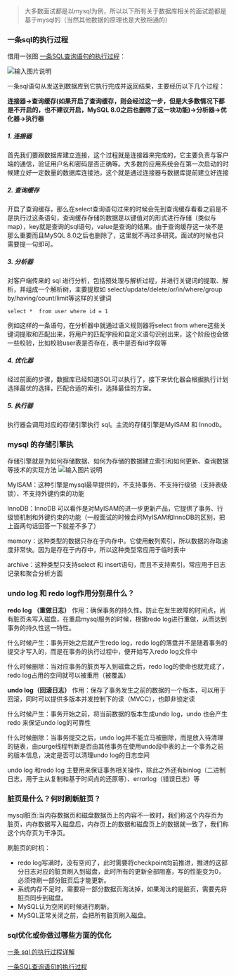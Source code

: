 > 大多数面试都是以mysql为例，所以以下所有关于数据库相关的面试题都是基于mysql的（当然其他数据的原理也是大致相通的）

### 一条sql的执行过程
借用一张图  [一条SQL查询语句的执行过程](https://www.jianshu.com/p/d7ed81be71c7)：

![输入图片说明](https://images.gitee.com/uploads/images/2021/1029/093421_ff9b8651_8076629.png "屏幕截图.png")

一条sql语句从发送到数据库到它执行完成并返回结果，主要经历以下几个过程：

 **连接器->查询缓存(如果开启了查询缓存，则会经过这一步，但是大多数情况下都是不开启的，也不建议开启，MySQL 8.0之后也删除了这一块功能)->分析器->优化器->执行器** 

##### 1. 连接器

首先我们要跟数据库建立连接，这个过程就是连接器来完成的，它主要负责与客户端的通信，验证用户名和密码是否正确等。大多数的应用系统会在第一次启动的时候建立好一定数量的数据库连接池，这个就是通过连接器与数据库提前建立好连接

##### 2. 查询缓存
开启了查询缓存，那么在select查询语句过来的时候会先到查询缓存看看之前是不是执行过这条语句，查询缓存存储的数据是以键值对的形式进行存储（类似与map），key就是查询的sql语句，value是查询的结果。由于查询缓存这一块不是那么重要而且MySQL 8.0之后也删除了，这里就不再过多研究。面试的时候也只需要提一句即可。

##### 3. 分析器
对客户端传来的 sql 进行分析，包括预处理与解析过程，并进行关键词的提取、解析，并组成一个解析树，主要提取如 select/update/delete/or/in/where/group by/having/count/limit等这样的关键词

```
select *  from user where id = 1

```
例如这样的一条语句，在分析器中就通过语义规则器将select from where这些关键词提取和匹配出来，将用户的匹配字段和自定义语句识别出来，这个阶段也会做一些校验，比如校验user表是否存在，表中是否有id字段等

##### 4. 优化器

经过前面的步骤，数据库已经知道SQL可以执行了，接下来优化器会根据执行计划选择最优的选择，匹配合适的索引，选择最佳的方案。

 
##### 5. 执行器
执行器会调用对应的存储引擎执行 sql。主流的存储引擎是MyISAM 和 Innodb。


### mysql 的存储引擎执
存储引擎就是为如何存储数据、如何为存储的数据建立索引和如何更新、查询数据等技术的实现方法
![输入图片说明](https://images.gitee.com/uploads/images/2021/1101/101714_561e1403_8076629.png "屏幕截图.png")

MyISAM：这种引擎是mysql最早提供的，不支持事务、不支持行级锁（支持表级锁）、不支持外键约束的功能

InnoDB：InnoDB 可以看作是对MyISAM的进一步更新产品，它提供了事务、行级锁机制和外键约束的功能（一般面试的时候会问MyISAM和InnoDB的区别，把上面两句话回答一下就差不多了）

memory：这种类型的数据只存在于内存中。它使用散列索引，所以数据的存取速度非常快。因为是存在于内存中，所以这种类型常应用于临时表中

archive：这种类型只支持select 和 insert语句，而且不支持索引。常应用于日志记录和聚合分析方面

### undo log 和 redo log作⽤分别是什么？

 **redo log （重做日志）**  作用：确保事务的持久性。防止在发生故障的时间点，尚有脏页未写入磁盘，在重启mysql服务的时候，根据redo log进行重做，从而达到事务的持久性这一特性。

什么时候产生：事务开始之后就产生redo log，redo log的落盘并不是随着事务的提交才写入的，而是在事务的执行过程中，便开始写入redo log文件中

什么时候删除：当对应事务的脏页写入到磁盘之后，redo log的使命也就完成了，redo log占用的空间就可以被重用（被覆盖）

 **undo log（回滚日志）** 作用：保存了事务发生之前的数据的一个版本，可以用于回滚，同时可以提供多版本并发控制下的读（MVCC），也即非锁定读

什么时候产生：事务开始之前，将当前数据的版本生成undo log，undo 也会产生 redo 来保证undo log的可靠性

什么时候删除：当事务提交之后，undo log并不能立马被删除，而是放入待清理的链表，由purge线程判断是否由其他事务在使用undo段中表的上一个事务之前的版本信息，决定是否可以清理undo log的日志空间

undo log 和redo log 主要用来保证事务相关操作，除此之外还有binlog（二进制日志，用于主从复制和基于时间点的还原等）、errorlog（错误日志）等

### 脏页是什么？何时刷新脏页？

mysql脏页:当内存数据页和磁盘数据页上的内容不一致时，我们称这个内存页为脏页，内存数据写入磁盘后，内存页上的数据和磁盘页上的数据就一致了，我们称这个内存页为干净页。

刷脏页的时机：
- redo log写满时，没有空间了，此时需要将checkpoint向前推进，推进的这部分日志对应的脏页刷入到磁盘，此时所有的更新全部阻塞，写的性能变为0，必须待刷一部分脏页后才能更新。
- 系统内存不足时，需要将一部分数据页淘汰掉，如果淘汰的是脏页，需要先将脏页同步到磁盘。
- MySQL认为空闲的时候进行刷新。
- MySQL正常关闭之前，会把所有脏页刷入磁盘。


### sql优化或你做过哪些方面的优化



[一条 sql 的执行过程详解](https://www.cnblogs.com/mengxinJ/p/14045520.html)

[一条SQL查询语句的执行过程](https://www.jianshu.com/p/d7ed81be71c7)